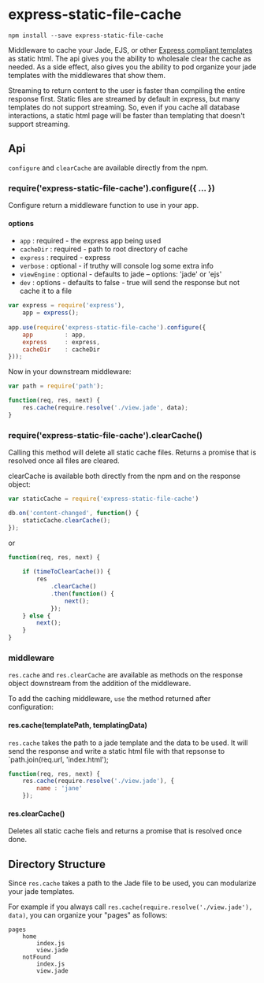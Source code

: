 # express-static-file-cache

```
npm install --save express-static-file-cache
```

Middleware to cache your Jade, EJS, or other [Express compliant templates](https://www.npmjs.com/package/consolidate) as static html. The api gives you the ability to wholesale clear the cache as
needed. As a side effect, also gives you the ability to pod organize your jade templates with the middlewares that show them.

Streaming to return content to the user is faster than compiling the entire response first. Static files are streamed
by default in express, but many templates do not support streaming. So, even if you cache all database interactions,
a static html page will be faster than templating that doesn't support streaming.

## Api

`configure` and `clearCache` are available directly from the npm.

### require('express-static-file-cache').configure({ ... })

Configure return a middleware function to use in your app.

#### options

* `app`        : required - the express app being used
* `cacheDir`   : required - path to root directory of cache
* `express`    : required - express
* `verbose`    : optional - if truthy will console log some extra info
* `viewEngine` : optional - defaults to jade – options: 'jade' or 'ejs' 
* `dev`        : options - defaults to false - true will send the response but not cache it to a file

```javascript
var express = require('express'),
    app = express();
    
app.use(require('express-static-file-cache').configure({
    app         : app,
    express     : express,
    cacheDir    : cacheDir
}));
```

Now in your downstream middleware:

```javascript
var path = require('path');

function(req, res, next) {
    res.cache(require.resolve('./view.jade', data);
}
```

### require('express-static-file-cache').clearCache()

Calling this method will delete all static cache files.
Returns a promise that is resolved once all files are cleared.

clearCache is available both directly from the npm and on the response object:

```javascript
var staticCache = require('express-static-file-cache')

db.on('content-changed', function() {
    staticCache.clearCache();
});
```

or

```javascript
function(req, res, next) {
    
    if (timeToClearCache()) {
        res
            .clearCache()
            .then(function() {
                next();
            });
    } else {
        next();
    }
}
```

### middleware

`res.cache` and `res.clearCache` are available as methods on the response object downstream from the addition of the
middleware. 

To add the caching middleware, `use` the method returned after configuration:

#### res.cache(templatePath, templatingData)

`res.cache` takes the path to a jade template and the data to be used. It will send the response and write a static
html file with that repsonse to `path.join(req.url, 'index.html');

```javascript
function(req, res, next) {
    res.cache(require.resolve('./view.jade'), {
        name : 'jane'
    });
```    

#### res.clearCache()

Deletes all static cache fiels and returns a promise that is resolved once done.

## Directory Structure

Since `res.cache` takes a path to the Jade file to be used, you can modularize your jade templates.

For example if you always call `res.cache(require.resolve('./view.jade'), data)`, you can organize your "pages" as
follows:

    pages
        home
            index.js
            view.jade
        notFound
            index.js
            view.jade
            
